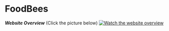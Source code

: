 # FoodBees

__*Website Overview*__
(Click the picture below)
[![Watch the website overview](https://s5.gifyu.com/images/SRDUo.png)](https://youtu.be/WWkuMtKqTQg)

